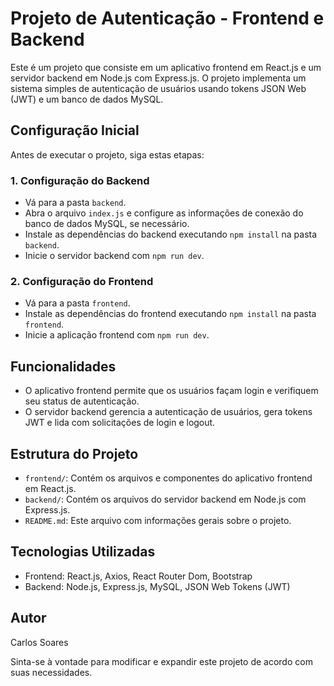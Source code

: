 # Projeto de Autenticação - Frontend e Backend

Este é um projeto que consiste em um aplicativo frontend em React.js e um servidor backend em Node.js com Express.js. O projeto implementa um sistema simples de autenticação de usuários usando tokens JSON Web (JWT) e um banco de dados MySQL.

## Configuração Inicial

Antes de executar o projeto, siga estas etapas:

### 1. Configuração do Backend

- Vá para a pasta `backend`.
- Abra o arquivo `index.js` e configure as informações de conexão do banco de dados MySQL, se necessário.
- Instale as dependências do backend executando `npm install` na pasta `backend`.
- Inicie o servidor backend com `npm run dev`.

### 2. Configuração do Frontend

- Vá para a pasta `frontend`.
- Instale as dependências do frontend executando `npm install` na pasta `frontend`.
- Inicie a aplicação frontend com `npm run dev`.

## Funcionalidades

- O aplicativo frontend permite que os usuários façam login e verifiquem seu status de autenticação.
- O servidor backend gerencia a autenticação de usuários, gera tokens JWT e lida com solicitações de login e logout.

## Estrutura do Projeto

- `frontend/`: Contém os arquivos e componentes do aplicativo frontend em React.js.
- `backend/`: Contém os arquivos do servidor backend em Node.js com Express.js.
- `README.md`: Este arquivo com informações gerais sobre o projeto.

## Tecnologias Utilizadas

- Frontend: React.js, Axios, React Router Dom, Bootstrap
- Backend: Node.js, Express.js, MySQL, JSON Web Tokens (JWT)


## Autor

Carlos Soares

Sinta-se à vontade para modificar e expandir este projeto de acordo com suas necessidades.

